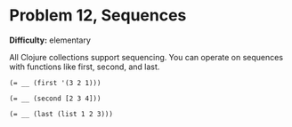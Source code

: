 # Problem 12, Sequences

**Difficulty:** elementary

All Clojure collections support sequencing. You can operate on sequences with functions like first, second, and last.

```
(= __ (first '(3 2 1)))
```

```
(= __ (second [2 3 4]))
```

```
(= __ (last (list 1 2 3)))
```
